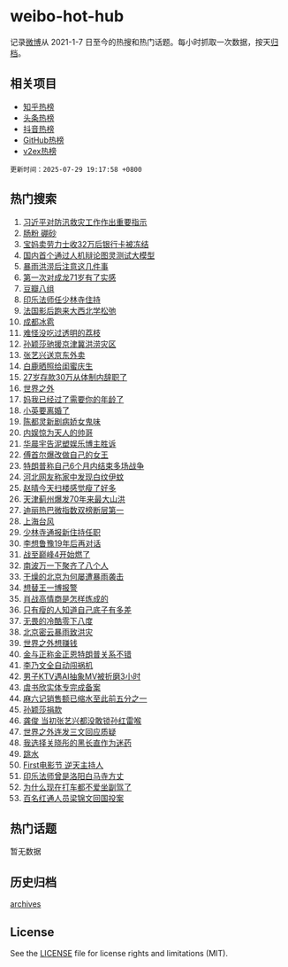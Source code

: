 # weibo-hot-hub

记录[微博](https://www.weibo.com)从 2021-1-7 日至今的热搜和热门话题。每小时抓取一次数据，按天[归档](archives)。

## 相关项目

- [知乎热榜](https://github.com/lonnyzhang423/zhihu-hot-hub)
- [头条热榜](https://github.com/lonnyzhang423/toutiao-hot-hub)
- [抖音热榜](https://github.com/lonnyzhang423/douyin-hot-hub)
- [GitHub热榜](https://github.com/lonnyzhang423/github-hot-hub)
- [v2ex热榜](https://github.com/lonnyzhang423/v2ex-hot-hub)


`更新时间：2025-07-29 19:17:58 +0800`

## 热门搜索

1. [习近平对防汛救灾工作作出重要指示](https://m.weibo.cn/search?containerid=100103type%3D1%26t%3D10%26q%3D%23%E4%B9%A0%E8%BF%91%E5%B9%B3%E5%AF%B9%E9%98%B2%E6%B1%9B%E6%95%91%E7%81%BE%E5%B7%A5%E4%BD%9C%E4%BD%9C%E5%87%BA%E9%87%8D%E8%A6%81%E6%8C%87%E7%A4%BA%23&stream_entry_id=51&isnewpage=1&extparam=seat%3D1%26q%3D%2523%25E4%25B9%25A0%25E8%25BF%2591%25E5%25B9%25B3%25E5%25AF%25B9%25E9%2598%25B2%25E6%25B1%259B%25E6%2595%2591%25E7%2581%25BE%25E5%25B7%25A5%25E4%25BD%259C%25E4%25BD%259C%25E5%2587%25BA%25E9%2587%258D%25E8%25A6%2581%25E6%258C%2587%25E7%25A4%25BA%2523%26cate%3D10103%26pos%3D0%26dgr%3D0%26filter_type%3Drealtimehot%26stream_entry_id%3D51%26c_type%3D51%26display_time%3D1753787876%26pre_seqid%3D1753787876553061165204)
1. [肠粉 硼砂](https://m.weibo.cn/search?containerid=100103type%3D1%26t%3D10%26q%3D%E8%82%A0%E7%B2%89+%E7%A1%BC%E7%A0%82&stream_entry_id=31&isnewpage=1&extparam=seat%3D1%26realpos%3D1%26filter_type%3Drealtimehot%26c_type%3D31%26lcate%3D5001%26q%3D%25E8%2582%25A0%25E7%25B2%2589%2520%25E7%25A1%25BC%25E7%25A0%2582%26cate%3D5001%26pos%3D0%26flag%3D1%26band_rank%3D1%26stream_entry_id%3D31%26dgr%3D0%26display_time%3D1753787876%26pre_seqid%3D1753787876553061165204)
1. [宝妈卖劳力士收32万后银行卡被冻结](https://m.weibo.cn/search?containerid=100103type%3D1%26t%3D10%26q%3D%23%E5%AE%9D%E5%A6%88%E5%8D%96%E5%8A%B3%E5%8A%9B%E5%A3%AB%E6%94%B632%E4%B8%87%E5%90%8E%E9%93%B6%E8%A1%8C%E5%8D%A1%E8%A2%AB%E5%86%BB%E7%BB%93%23&stream_entry_id=31&isnewpage=1&extparam=seat%3D1%26realpos%3D2%26filter_type%3Drealtimehot%26c_type%3D31%26lcate%3D5001%26q%3D%2523%25E5%25AE%259D%25E5%25A6%2588%25E5%258D%2596%25E5%258A%25B3%25E5%258A%259B%25E5%25A3%25AB%25E6%2594%25B632%25E4%25B8%2587%25E5%2590%258E%25E9%2593%25B6%25E8%25A1%258C%25E5%258D%25A1%25E8%25A2%25AB%25E5%2586%25BB%25E7%25BB%2593%2523%26cate%3D5001%26pos%3D1%26flag%3D0%26band_rank%3D2%26stream_entry_id%3D31%26dgr%3D0%26display_time%3D1753787876%26pre_seqid%3D1753787876553061165204)
1. [国内首个通过人机辩论图灵测试大模型](https://m.weibo.cn/search?containerid=100103type%3D1%26t%3D10%26q%3D%23%E5%9B%BD%E5%86%85%E9%A6%96%E4%B8%AA%E9%80%9A%E8%BF%87%E4%BA%BA%E6%9C%BA%E8%BE%A9%E8%AE%BA%E5%9B%BE%E7%81%B5%E6%B5%8B%E8%AF%95%E5%A4%A7%E6%A8%A1%E5%9E%8B%23&stream_entry_id=31&isnewpage=1&extparam=seat%3D1%26realpos%3D3%26filter_type%3Drealtimehot%26c_type%3D31%26lcate%3D5001%26q%3D%2523%25E5%259B%25BD%25E5%2586%2585%25E9%25A6%2596%25E4%25B8%25AA%25E9%2580%259A%25E8%25BF%2587%25E4%25BA%25BA%25E6%259C%25BA%25E8%25BE%25A9%25E8%25AE%25BA%25E5%259B%25BE%25E7%2581%25B5%25E6%25B5%258B%25E8%25AF%2595%25E5%25A4%25A7%25E6%25A8%25A1%25E5%259E%258B%2523%26cate%3D5001%26pos%3D2%26flag%3D0%26band_rank%3D3%26stream_entry_id%3D31%26dgr%3D0%26display_time%3D1753787876%26pre_seqid%3D1753787876553061165204)
1. [暴雨洪涝后注意这几件事](https://m.weibo.cn/search?containerid=100103type%3D1%26t%3D10%26q%3D%23%E6%9A%B4%E9%9B%A8%E6%B4%AA%E6%B6%9D%E5%90%8E%E6%B3%A8%E6%84%8F%E8%BF%99%E5%87%A0%E4%BB%B6%E4%BA%8B%23&stream_entry_id=31&isnewpage=1&extparam=seat%3D1%26is_ad_pos%3D1%26dgr%3D0%26filter_type%3Drealtimehot%26c_type%3D31%26q%3D%2523%25E6%259A%25B4%25E9%259B%25A8%25E6%25B4%25AA%25E6%25B6%259D%25E5%2590%258E%25E6%25B3%25A8%25E6%2584%258F%25E8%25BF%2599%25E5%2587%25A0%25E4%25BB%25B6%25E4%25BA%258B%2523%26cate%3D5001%26pos%3D3%26adid%3D295081%26band_rank%3D4%26stream_entry_id%3D31%26lcate%3D5001%26display_time%3D1753787876%26pre_seqid%3D1753787876553061165204)
1. [第一次对成龙71岁有了实感](https://m.weibo.cn/search?containerid=100103type%3D1%26t%3D10%26q%3D%E7%AC%AC%E4%B8%80%E6%AC%A1%E5%AF%B9%E6%88%90%E9%BE%9971%E5%B2%81%E6%9C%89%E4%BA%86%E5%AE%9E%E6%84%9F&stream_entry_id=31&isnewpage=1&extparam=seat%3D1%26realpos%3D4%26filter_type%3Drealtimehot%26c_type%3D31%26lcate%3D5001%26q%3D%25E7%25AC%25AC%25E4%25B8%2580%25E6%25AC%25A1%25E5%25AF%25B9%25E6%2588%2590%25E9%25BE%259971%25E5%25B2%2581%25E6%259C%2589%25E4%25BA%2586%25E5%25AE%259E%25E6%2584%259F%26cate%3D5001%26pos%3D4%26flag%3D1%26band_rank%3D4%26stream_entry_id%3D31%26dgr%3D0%26display_time%3D1753787876%26pre_seqid%3D1753787876553061165204)
1. [豆瓣八组](https://m.weibo.cn/search?containerid=100103type%3D1%26t%3D10%26q%3D%E8%B1%86%E7%93%A3%E5%85%AB%E7%BB%84&stream_entry_id=31&isnewpage=1&extparam=seat%3D1%26realpos%3D5%26filter_type%3Drealtimehot%26c_type%3D31%26lcate%3D5001%26q%3D%25E8%25B1%2586%25E7%2593%25A3%25E5%2585%25AB%25E7%25BB%2584%26cate%3D5001%26pos%3D5%26flag%3D0%26band_rank%3D5%26stream_entry_id%3D31%26dgr%3D0%26display_time%3D1753787876%26pre_seqid%3D1753787876553061165204)
1. [印乐法师任少林寺住持](https://m.weibo.cn/search?containerid=100103type%3D1%26t%3D10%26q%3D%23%E5%8D%B0%E4%B9%90%E6%B3%95%E5%B8%88%E4%BB%BB%E5%B0%91%E6%9E%97%E5%AF%BA%E4%BD%8F%E6%8C%81%23&stream_entry_id=31&isnewpage=1&extparam=seat%3D1%26realpos%3D6%26filter_type%3Drealtimehot%26c_type%3D31%26lcate%3D5001%26q%3D%2523%25E5%258D%25B0%25E4%25B9%2590%25E6%25B3%2595%25E5%25B8%2588%25E4%25BB%25BB%25E5%25B0%2591%25E6%259E%2597%25E5%25AF%25BA%25E4%25BD%258F%25E6%258C%2581%2523%26cate%3D5001%26pos%3D6%26flag%3D0%26band_rank%3D6%26stream_entry_id%3D31%26dgr%3D0%26display_time%3D1753787876%26pre_seqid%3D1753787876553061165204)
1. [法国影后跑来大西北学松弛](https://m.weibo.cn/search?containerid=100103type%3D1%26t%3D10%26q%3D%23%E6%B3%95%E5%9B%BD%E5%BD%B1%E5%90%8E%E8%B7%91%E6%9D%A5%E5%A4%A7%E8%A5%BF%E5%8C%97%E5%AD%A6%E6%9D%BE%E5%BC%9B%23&stream_entry_id=31&isnewpage=1&extparam=seat%3D1%26topic_ad%3D1%26is_ad_pos%3D1%26dgr%3D0%26filter_type%3Drealtimehot%26c_type%3D31%26q%3D%2523%25E6%25B3%2595%25E5%259B%25BD%25E5%25BD%25B1%25E5%2590%258E%25E8%25B7%2591%25E6%259D%25A5%25E5%25A4%25A7%25E8%25A5%25BF%25E5%258C%2597%25E5%25AD%25A6%25E6%259D%25BE%25E5%25BC%259B%2523%26cate%3D5001%26pos%3D7%26adid%3D294330%26band_rank%3D7%26stream_entry_id%3D31%26lcate%3D5001%26display_time%3D1753787876%26pre_seqid%3D1753787876553061165204)
1. [成都冰雹](https://m.weibo.cn/search?containerid=100103type%3D1%26t%3D10%26q%3D%E6%88%90%E9%83%BD%E5%86%B0%E9%9B%B9&stream_entry_id=31&isnewpage=1&extparam=seat%3D1%26realpos%3D7%26filter_type%3Drealtimehot%26c_type%3D31%26lcate%3D5001%26q%3D%25E6%2588%2590%25E9%2583%25BD%25E5%2586%25B0%25E9%259B%25B9%26cate%3D5001%26pos%3D8%26flag%3D0%26band_rank%3D7%26stream_entry_id%3D31%26dgr%3D0%26display_time%3D1753787876%26pre_seqid%3D1753787876553061165204)
1. [难怪没吃过透明的荔枝](https://m.weibo.cn/search?containerid=100103type%3D1%26t%3D10%26q%3D%E9%9A%BE%E6%80%AA%E6%B2%A1%E5%90%83%E8%BF%87%E9%80%8F%E6%98%8E%E7%9A%84%E8%8D%94%E6%9E%9D&stream_entry_id=31&isnewpage=1&extparam=seat%3D1%26realpos%3D8%26filter_type%3Drealtimehot%26c_type%3D31%26lcate%3D5001%26q%3D%25E9%259A%25BE%25E6%2580%25AA%25E6%25B2%25A1%25E5%2590%2583%25E8%25BF%2587%25E9%2580%258F%25E6%2598%258E%25E7%259A%2584%25E8%258D%2594%25E6%259E%259D%26cate%3D5001%26pos%3D9%26flag%3D0%26band_rank%3D8%26stream_entry_id%3D31%26dgr%3D0%26display_time%3D1753787876%26pre_seqid%3D1753787876553061165204)
1. [孙颖莎驰援京津冀洪涝灾区](https://m.weibo.cn/search?containerid=100103type%3D1%26t%3D10%26q%3D%E5%AD%99%E9%A2%96%E8%8E%8E%E9%A9%B0%E6%8F%B4%E4%BA%AC%E6%B4%A5%E5%86%80%E6%B4%AA%E6%B6%9D%E7%81%BE%E5%8C%BA&stream_entry_id=31&isnewpage=1&extparam=seat%3D1%26realpos%3D9%26filter_type%3Drealtimehot%26c_type%3D31%26lcate%3D5001%26q%3D%25E5%25AD%2599%25E9%25A2%2596%25E8%258E%258E%25E9%25A9%25B0%25E6%258F%25B4%25E4%25BA%25AC%25E6%25B4%25A5%25E5%2586%2580%25E6%25B4%25AA%25E6%25B6%259D%25E7%2581%25BE%25E5%258C%25BA%26cate%3D5001%26pos%3D10%26flag%3D0%26band_rank%3D9%26stream_entry_id%3D31%26dgr%3D0%26display_time%3D1753787876%26pre_seqid%3D1753787876553061165204)
1. [张艺兴送京东外卖](https://m.weibo.cn/search?containerid=100103type%3D1%26t%3D10%26q%3D%23%E5%BC%A0%E8%89%BA%E5%85%B4%E9%80%81%E4%BA%AC%E4%B8%9C%E5%A4%96%E5%8D%96%23&stream_entry_id=31&isnewpage=1&extparam=seat%3D1%26realpos%3D10%26filter_type%3Drealtimehot%26c_type%3D31%26lcate%3D5001%26q%3D%2523%25E5%25BC%25A0%25E8%2589%25BA%25E5%2585%25B4%25E9%2580%2581%25E4%25BA%25AC%25E4%25B8%259C%25E5%25A4%2596%25E5%258D%2596%2523%26cate%3D5001%26pos%3D11%26flag%3D0%26band_rank%3D10%26stream_entry_id%3D31%26dgr%3D0%26display_time%3D1753787876%26pre_seqid%3D1753787876553061165204)
1. [白鹿晒照给闺蜜庆生](https://m.weibo.cn/search?containerid=100103type%3D1%26t%3D10%26q%3D%23%E7%99%BD%E9%B9%BF%E6%99%92%E7%85%A7%E7%BB%99%E9%97%BA%E8%9C%9C%E5%BA%86%E7%94%9F%23&stream_entry_id=31&isnewpage=1&extparam=seat%3D1%26realpos%3D11%26filter_type%3Drealtimehot%26c_type%3D31%26lcate%3D5001%26q%3D%2523%25E7%2599%25BD%25E9%25B9%25BF%25E6%2599%2592%25E7%2585%25A7%25E7%25BB%2599%25E9%2597%25BA%25E8%259C%259C%25E5%25BA%2586%25E7%2594%259F%2523%26cate%3D5001%26pos%3D12%26flag%3D1%26band_rank%3D11%26stream_entry_id%3D31%26dgr%3D0%26display_time%3D1753787876%26pre_seqid%3D1753787876553061165204)
1. [27岁存款30万从体制内辞职了](https://m.weibo.cn/search?containerid=100103type%3D1%26t%3D10%26q%3D27%E5%B2%81%E5%AD%98%E6%AC%BE30%E4%B8%87%E4%BB%8E%E4%BD%93%E5%88%B6%E5%86%85%E8%BE%9E%E8%81%8C%E4%BA%86&stream_entry_id=31&isnewpage=1&extparam=seat%3D1%26realpos%3D12%26filter_type%3Drealtimehot%26c_type%3D31%26lcate%3D5001%26q%3D27%25E5%25B2%2581%25E5%25AD%2598%25E6%25AC%25BE30%25E4%25B8%2587%25E4%25BB%258E%25E4%25BD%2593%25E5%2588%25B6%25E5%2586%2585%25E8%25BE%259E%25E8%2581%258C%25E4%25BA%2586%26cate%3D5001%26pos%3D13%26flag%3D2%26band_rank%3D12%26stream_entry_id%3D31%26dgr%3D0%26display_time%3D1753787876%26pre_seqid%3D1753787876553061165204)
1. [世界之外](https://m.weibo.cn/search?containerid=100103type%3D1%26t%3D10%26q%3D%E4%B8%96%E7%95%8C%E4%B9%8B%E5%A4%96&stream_entry_id=31&isnewpage=1&extparam=seat%3D1%26realpos%3D13%26filter_type%3Drealtimehot%26c_type%3D31%26lcate%3D5001%26q%3D%25E4%25B8%2596%25E7%2595%258C%25E4%25B9%258B%25E5%25A4%2596%26cate%3D5001%26pos%3D14%26flag%3D0%26band_rank%3D13%26stream_entry_id%3D31%26dgr%3D0%26display_time%3D1753787876%26pre_seqid%3D1753787876553061165204)
1. [妈我已经过了需要你的年龄了](https://m.weibo.cn/search?containerid=100103type%3D1%26t%3D10%26q%3D%E5%A6%88%E6%88%91%E5%B7%B2%E7%BB%8F%E8%BF%87%E4%BA%86%E9%9C%80%E8%A6%81%E4%BD%A0%E7%9A%84%E5%B9%B4%E9%BE%84%E4%BA%86&stream_entry_id=31&isnewpage=1&extparam=seat%3D1%26realpos%3D14%26filter_type%3Drealtimehot%26c_type%3D31%26lcate%3D5001%26q%3D%25E5%25A6%2588%25E6%2588%2591%25E5%25B7%25B2%25E7%25BB%258F%25E8%25BF%2587%25E4%25BA%2586%25E9%259C%2580%25E8%25A6%2581%25E4%25BD%25A0%25E7%259A%2584%25E5%25B9%25B4%25E9%25BE%2584%25E4%25BA%2586%26cate%3D5001%26pos%3D15%26flag%3D2%26band_rank%3D14%26stream_entry_id%3D31%26dgr%3D0%26display_time%3D1753787876%26pre_seqid%3D1753787876553061165204)
1. [小英要离婚了](https://m.weibo.cn/search?containerid=100103type%3D1%26t%3D10%26q%3D%23%E5%B0%8F%E8%8B%B1%E8%A6%81%E7%A6%BB%E5%A9%9A%E4%BA%86%23&stream_entry_id=31&isnewpage=1&extparam=seat%3D1%26realpos%3D15%26filter_type%3Drealtimehot%26c_type%3D31%26lcate%3D5001%26q%3D%2523%25E5%25B0%258F%25E8%258B%25B1%25E8%25A6%2581%25E7%25A6%25BB%25E5%25A9%259A%25E4%25BA%2586%2523%26cate%3D5001%26pos%3D16%26flag%3D2%26band_rank%3D15%26stream_entry_id%3D31%26dgr%3D0%26display_time%3D1753787876%26pre_seqid%3D1753787876553061165204)
1. [陈都灵新剧病娇女鬼味](https://m.weibo.cn/search?containerid=100103type%3D1%26t%3D10%26q%3D%E9%99%88%E9%83%BD%E7%81%B5%E6%96%B0%E5%89%A7%E7%97%85%E5%A8%87%E5%A5%B3%E9%AC%BC%E5%91%B3&stream_entry_id=31&isnewpage=1&extparam=seat%3D1%26realpos%3D16%26filter_type%3Drealtimehot%26c_type%3D31%26lcate%3D5001%26q%3D%25E9%2599%2588%25E9%2583%25BD%25E7%2581%25B5%25E6%2596%25B0%25E5%2589%25A7%25E7%2597%2585%25E5%25A8%2587%25E5%25A5%25B3%25E9%25AC%25BC%25E5%2591%25B3%26cate%3D5001%26pos%3D17%26flag%3D1%26band_rank%3D16%26stream_entry_id%3D31%26dgr%3D0%26display_time%3D1753787876%26pre_seqid%3D1753787876553061165204)
1. [内娱惊为天人的帅哥](https://m.weibo.cn/search?containerid=100103type%3D1%26t%3D10%26q%3D%E5%86%85%E5%A8%B1%E6%83%8A%E4%B8%BA%E5%A4%A9%E4%BA%BA%E7%9A%84%E5%B8%85%E5%93%A5&stream_entry_id=31&isnewpage=1&extparam=seat%3D1%26realpos%3D17%26filter_type%3Drealtimehot%26c_type%3D31%26lcate%3D5001%26q%3D%25E5%2586%2585%25E5%25A8%25B1%25E6%2583%258A%25E4%25B8%25BA%25E5%25A4%25A9%25E4%25BA%25BA%25E7%259A%2584%25E5%25B8%2585%25E5%2593%25A5%26cate%3D5001%26pos%3D18%26flag%3D1%26band_rank%3D17%26stream_entry_id%3D31%26dgr%3D0%26display_time%3D1753787876%26pre_seqid%3D1753787876553061165204)
1. [华晨宇告泥塑娱乐博主胜诉](https://m.weibo.cn/search?containerid=100103type%3D1%26t%3D10%26q%3D%23%E5%8D%8E%E6%99%A8%E5%AE%87%E5%91%8A%E6%B3%A5%E5%A1%91%E5%A8%B1%E4%B9%90%E5%8D%9A%E4%B8%BB%E8%83%9C%E8%AF%89%23&stream_entry_id=31&isnewpage=1&extparam=seat%3D1%26realpos%3D18%26filter_type%3Drealtimehot%26c_type%3D31%26lcate%3D5001%26q%3D%2523%25E5%258D%258E%25E6%2599%25A8%25E5%25AE%2587%25E5%2591%258A%25E6%25B3%25A5%25E5%25A1%2591%25E5%25A8%25B1%25E4%25B9%2590%25E5%258D%259A%25E4%25B8%25BB%25E8%2583%259C%25E8%25AF%2589%2523%26cate%3D5001%26pos%3D19%26flag%3D0%26band_rank%3D18%26stream_entry_id%3D31%26dgr%3D0%26display_time%3D1753787876%26pre_seqid%3D1753787876553061165204)
1. [傅首尔爆改做自己的女王](https://m.weibo.cn/search?containerid=100103type%3D1%26t%3D10%26q%3D%E5%82%85%E9%A6%96%E5%B0%94%E7%88%86%E6%94%B9%E5%81%9A%E8%87%AA%E5%B7%B1%E7%9A%84%E5%A5%B3%E7%8E%8B&stream_entry_id=31&isnewpage=1&extparam=seat%3D1%26realpos%3D19%26filter_type%3Drealtimehot%26c_type%3D31%26lcate%3D5001%26q%3D%25E5%2582%2585%25E9%25A6%2596%25E5%25B0%2594%25E7%2588%2586%25E6%2594%25B9%25E5%2581%259A%25E8%2587%25AA%25E5%25B7%25B1%25E7%259A%2584%25E5%25A5%25B3%25E7%258E%258B%26cate%3D5001%26pos%3D20%26flag%3D0%26band_rank%3D19%26stream_entry_id%3D31%26dgr%3D0%26display_time%3D1753787876%26pre_seqid%3D1753787876553061165204)
1. [特朗普称自己6个月内结束多场战争](https://m.weibo.cn/search?containerid=100103type%3D1%26t%3D10%26q%3D%23%E7%89%B9%E6%9C%97%E6%99%AE%E7%A7%B0%E8%87%AA%E5%B7%B16%E4%B8%AA%E6%9C%88%E5%86%85%E7%BB%93%E6%9D%9F%E5%A4%9A%E5%9C%BA%E6%88%98%E4%BA%89%23&stream_entry_id=31&isnewpage=1&extparam=seat%3D1%26realpos%3D20%26filter_type%3Drealtimehot%26c_type%3D31%26lcate%3D5001%26q%3D%2523%25E7%2589%25B9%25E6%259C%2597%25E6%2599%25AE%25E7%25A7%25B0%25E8%2587%25AA%25E5%25B7%25B16%25E4%25B8%25AA%25E6%259C%2588%25E5%2586%2585%25E7%25BB%2593%25E6%259D%259F%25E5%25A4%259A%25E5%259C%25BA%25E6%2588%2598%25E4%25BA%2589%2523%26cate%3D5001%26pos%3D21%26flag%3D1%26band_rank%3D20%26stream_entry_id%3D31%26dgr%3D0%26display_time%3D1753787876%26pre_seqid%3D1753787876553061165204)
1. [河北网友称家中发现白纹伊蚊](https://m.weibo.cn/search?containerid=100103type%3D1%26t%3D10%26q%3D%23%E6%B2%B3%E5%8C%97%E7%BD%91%E5%8F%8B%E7%A7%B0%E5%AE%B6%E4%B8%AD%E5%8F%91%E7%8E%B0%E7%99%BD%E7%BA%B9%E4%BC%8A%E8%9A%8A%23&stream_entry_id=31&isnewpage=1&extparam=seat%3D1%26realpos%3D21%26filter_type%3Drealtimehot%26c_type%3D31%26lcate%3D5001%26q%3D%2523%25E6%25B2%25B3%25E5%258C%2597%25E7%25BD%2591%25E5%258F%258B%25E7%25A7%25B0%25E5%25AE%25B6%25E4%25B8%25AD%25E5%258F%2591%25E7%258E%25B0%25E7%2599%25BD%25E7%25BA%25B9%25E4%25BC%258A%25E8%259A%258A%2523%26cate%3D5001%26pos%3D22%26flag%3D1%26band_rank%3D21%26stream_entry_id%3D31%26dgr%3D0%26display_time%3D1753787876%26pre_seqid%3D1753787876553061165204)
1. [赵晴今天扫楼感觉瘦了好多](https://m.weibo.cn/search?containerid=100103type%3D1%26t%3D10%26q%3D%E8%B5%B5%E6%99%B4%E4%BB%8A%E5%A4%A9%E6%89%AB%E6%A5%BC%E6%84%9F%E8%A7%89%E7%98%A6%E4%BA%86%E5%A5%BD%E5%A4%9A&stream_entry_id=31&isnewpage=1&extparam=seat%3D1%26realpos%3D22%26filter_type%3Drealtimehot%26c_type%3D31%26lcate%3D5001%26q%3D%25E8%25B5%25B5%25E6%2599%25B4%25E4%25BB%258A%25E5%25A4%25A9%25E6%2589%25AB%25E6%25A5%25BC%25E6%2584%259F%25E8%25A7%2589%25E7%2598%25A6%25E4%25BA%2586%25E5%25A5%25BD%25E5%25A4%259A%26cate%3D5001%26pos%3D23%26flag%3D0%26band_rank%3D22%26stream_entry_id%3D31%26dgr%3D0%26display_time%3D1753787876%26pre_seqid%3D1753787876553061165204)
1. [天津蓟州爆发70年来最大山洪](https://m.weibo.cn/search?containerid=100103type%3D1%26t%3D10%26q%3D%23%E5%A4%A9%E6%B4%A5%E8%93%9F%E5%B7%9E%E7%88%86%E5%8F%9170%E5%B9%B4%E6%9D%A5%E6%9C%80%E5%A4%A7%E5%B1%B1%E6%B4%AA%23&stream_entry_id=31&isnewpage=1&extparam=seat%3D1%26realpos%3D23%26filter_type%3Drealtimehot%26c_type%3D31%26lcate%3D5001%26q%3D%2523%25E5%25A4%25A9%25E6%25B4%25A5%25E8%2593%259F%25E5%25B7%259E%25E7%2588%2586%25E5%258F%259170%25E5%25B9%25B4%25E6%259D%25A5%25E6%259C%2580%25E5%25A4%25A7%25E5%25B1%25B1%25E6%25B4%25AA%2523%26cate%3D5001%26pos%3D24%26flag%3D0%26band_rank%3D23%26stream_entry_id%3D31%26dgr%3D0%26display_time%3D1753787876%26pre_seqid%3D1753787876553061165204)
1. [迪丽热巴微指数双榜断层第一](https://m.weibo.cn/search?containerid=100103type%3D1%26t%3D10%26q%3D%E8%BF%AA%E4%B8%BD%E7%83%AD%E5%B7%B4%E5%BE%AE%E6%8C%87%E6%95%B0%E5%8F%8C%E6%A6%9C%E6%96%AD%E5%B1%82%E7%AC%AC%E4%B8%80&stream_entry_id=31&isnewpage=1&extparam=seat%3D1%26realpos%3D24%26filter_type%3Drealtimehot%26c_type%3D31%26lcate%3D5001%26q%3D%25E8%25BF%25AA%25E4%25B8%25BD%25E7%2583%25AD%25E5%25B7%25B4%25E5%25BE%25AE%25E6%258C%2587%25E6%2595%25B0%25E5%258F%258C%25E6%25A6%259C%25E6%2596%25AD%25E5%25B1%2582%25E7%25AC%25AC%25E4%25B8%2580%26cate%3D5001%26pos%3D25%26flag%3D1%26band_rank%3D24%26stream_entry_id%3D31%26dgr%3D0%26display_time%3D1753787876%26pre_seqid%3D1753787876553061165204)
1. [上海台风](https://m.weibo.cn/search?containerid=100103type%3D1%26t%3D10%26q%3D%E4%B8%8A%E6%B5%B7%E5%8F%B0%E9%A3%8E&stream_entry_id=31&isnewpage=1&extparam=seat%3D1%26realpos%3D25%26filter_type%3Drealtimehot%26c_type%3D31%26lcate%3D5001%26q%3D%25E4%25B8%258A%25E6%25B5%25B7%25E5%258F%25B0%25E9%25A3%258E%26cate%3D5001%26pos%3D26%26flag%3D0%26band_rank%3D25%26stream_entry_id%3D31%26dgr%3D0%26display_time%3D1753787876%26pre_seqid%3D1753787876553061165204)
1. [少林寺通报新住持任职](https://m.weibo.cn/search?containerid=100103type%3D1%26t%3D10%26q%3D%23%E5%B0%91%E6%9E%97%E5%AF%BA%E9%80%9A%E6%8A%A5%E6%96%B0%E4%BD%8F%E6%8C%81%E4%BB%BB%E8%81%8C%23&stream_entry_id=31&isnewpage=1&extparam=seat%3D1%26realpos%3D26%26filter_type%3Drealtimehot%26c_type%3D31%26lcate%3D5001%26q%3D%2523%25E5%25B0%2591%25E6%259E%2597%25E5%25AF%25BA%25E9%2580%259A%25E6%258A%25A5%25E6%2596%25B0%25E4%25BD%258F%25E6%258C%2581%25E4%25BB%25BB%25E8%2581%258C%2523%26cate%3D5001%26pos%3D27%26flag%3D1%26band_rank%3D26%26stream_entry_id%3D31%26dgr%3D0%26display_time%3D1753787876%26pre_seqid%3D1753787876553061165204)
1. [李想鲁豫19年后再对话](https://m.weibo.cn/search?containerid=100103type%3D1%26t%3D10%26q%3D%23%E6%9D%8E%E6%83%B3%E9%B2%81%E8%B1%AB19%E5%B9%B4%E5%90%8E%E5%86%8D%E5%AF%B9%E8%AF%9D%23&stream_entry_id=31&isnewpage=1&extparam=seat%3D1%26realpos%3D27%26filter_type%3Drealtimehot%26c_type%3D31%26lcate%3D5001%26q%3D%2523%25E6%259D%258E%25E6%2583%25B3%25E9%25B2%2581%25E8%25B1%25AB19%25E5%25B9%25B4%25E5%2590%258E%25E5%2586%258D%25E5%25AF%25B9%25E8%25AF%259D%2523%26cate%3D5001%26pos%3D28%26flag%3D1%26band_rank%3D27%26stream_entry_id%3D31%26dgr%3D0%26display_time%3D1753787876%26pre_seqid%3D1753787876553061165204)
1. [战至巅峰4开始燃了](https://m.weibo.cn/search?containerid=100103type%3D1%26t%3D10%26q%3D%23%E6%88%98%E8%87%B3%E5%B7%85%E5%B3%B04%E5%BC%80%E5%A7%8B%E7%87%83%E4%BA%86%23&stream_entry_id=31&isnewpage=1&extparam=seat%3D1%26realpos%3D28%26filter_type%3Drealtimehot%26c_type%3D31%26lcate%3D5001%26q%3D%2523%25E6%2588%2598%25E8%2587%25B3%25E5%25B7%2585%25E5%25B3%25B04%25E5%25BC%2580%25E5%25A7%258B%25E7%2587%2583%25E4%25BA%2586%2523%26cate%3D5001%26pos%3D29%26flag%3D1%26band_rank%3D28%26stream_entry_id%3D31%26dgr%3D0%26display_time%3D1753787876%26pre_seqid%3D1753787876553061165204)
1. [南波万一下聚齐了八个人](https://m.weibo.cn/search?containerid=100103type%3D1%26t%3D10%26q%3D%E5%8D%97%E6%B3%A2%E4%B8%87%E4%B8%80%E4%B8%8B%E8%81%9A%E9%BD%90%E4%BA%86%E5%85%AB%E4%B8%AA%E4%BA%BA&stream_entry_id=31&isnewpage=1&extparam=seat%3D1%26realpos%3D29%26filter_type%3Drealtimehot%26c_type%3D31%26lcate%3D5001%26q%3D%25E5%258D%2597%25E6%25B3%25A2%25E4%25B8%2587%25E4%25B8%2580%25E4%25B8%258B%25E8%2581%259A%25E9%25BD%2590%25E4%25BA%2586%25E5%2585%25AB%25E4%25B8%25AA%25E4%25BA%25BA%26cate%3D5001%26pos%3D30%26flag%3D1%26band_rank%3D29%26stream_entry_id%3D31%26dgr%3D0%26display_time%3D1753787876%26pre_seqid%3D1753787876553061165204)
1. [干燥的北京为何屡遭暴雨袭击](https://m.weibo.cn/search?containerid=100103type%3D1%26t%3D10%26q%3D%23%E5%B9%B2%E7%87%A5%E7%9A%84%E5%8C%97%E4%BA%AC%E4%B8%BA%E4%BD%95%E5%B1%A1%E9%81%AD%E6%9A%B4%E9%9B%A8%E8%A2%AD%E5%87%BB%23&stream_entry_id=31&isnewpage=1&extparam=seat%3D1%26realpos%3D30%26filter_type%3Drealtimehot%26c_type%3D31%26lcate%3D5001%26q%3D%2523%25E5%25B9%25B2%25E7%2587%25A5%25E7%259A%2584%25E5%258C%2597%25E4%25BA%25AC%25E4%25B8%25BA%25E4%25BD%2595%25E5%25B1%25A1%25E9%2581%25AD%25E6%259A%25B4%25E9%259B%25A8%25E8%25A2%25AD%25E5%2587%25BB%2523%26cate%3D5001%26pos%3D31%26flag%3D1%26band_rank%3D30%26stream_entry_id%3D31%26dgr%3D0%26display_time%3D1753787876%26pre_seqid%3D1753787876553061165204)
1. [想替王一博报警](https://m.weibo.cn/search?containerid=100103type%3D1%26t%3D10%26q%3D%23%E6%83%B3%E6%9B%BF%E7%8E%8B%E4%B8%80%E5%8D%9A%E6%8A%A5%E8%AD%A6%23&stream_entry_id=31&isnewpage=1&extparam=seat%3D1%26realpos%3D31%26filter_type%3Drealtimehot%26c_type%3D31%26lcate%3D5001%26q%3D%2523%25E6%2583%25B3%25E6%259B%25BF%25E7%258E%258B%25E4%25B8%2580%25E5%258D%259A%25E6%258A%25A5%25E8%25AD%25A6%2523%26cate%3D5001%26pos%3D32%26flag%3D0%26band_rank%3D31%26stream_entry_id%3D31%26dgr%3D0%26display_time%3D1753787876%26pre_seqid%3D1753787876553061165204)
1. [肖战高情商是怎样炼成的](https://m.weibo.cn/search?containerid=100103type%3D1%26t%3D10%26q%3D%E8%82%96%E6%88%98%E9%AB%98%E6%83%85%E5%95%86%E6%98%AF%E6%80%8E%E6%A0%B7%E7%82%BC%E6%88%90%E7%9A%84&stream_entry_id=31&isnewpage=1&extparam=seat%3D1%26realpos%3D32%26filter_type%3Drealtimehot%26c_type%3D31%26lcate%3D5001%26q%3D%25E8%2582%2596%25E6%2588%2598%25E9%25AB%2598%25E6%2583%2585%25E5%2595%2586%25E6%2598%25AF%25E6%2580%258E%25E6%25A0%25B7%25E7%2582%25BC%25E6%2588%2590%25E7%259A%2584%26cate%3D5001%26pos%3D33%26flag%3D1%26band_rank%3D32%26stream_entry_id%3D31%26dgr%3D0%26display_time%3D1753787876%26pre_seqid%3D1753787876553061165204)
1. [只有瘦的人知道自己底子有多差](https://m.weibo.cn/search?containerid=100103type%3D1%26t%3D10%26q%3D%E5%8F%AA%E6%9C%89%E7%98%A6%E7%9A%84%E4%BA%BA%E7%9F%A5%E9%81%93%E8%87%AA%E5%B7%B1%E5%BA%95%E5%AD%90%E6%9C%89%E5%A4%9A%E5%B7%AE&stream_entry_id=31&isnewpage=1&extparam=seat%3D1%26realpos%3D33%26filter_type%3Drealtimehot%26c_type%3D31%26lcate%3D5001%26q%3D%25E5%258F%25AA%25E6%259C%2589%25E7%2598%25A6%25E7%259A%2584%25E4%25BA%25BA%25E7%259F%25A5%25E9%2581%2593%25E8%2587%25AA%25E5%25B7%25B1%25E5%25BA%2595%25E5%25AD%2590%25E6%259C%2589%25E5%25A4%259A%25E5%25B7%25AE%26cate%3D5001%26pos%3D34%26flag%3D0%26band_rank%3D33%26stream_entry_id%3D31%26dgr%3D0%26display_time%3D1753787876%26pre_seqid%3D1753787876553061165204)
1. [无畏的冷酷零下八度](https://m.weibo.cn/search?containerid=100103type%3D1%26t%3D10%26q%3D%E6%97%A0%E7%95%8F%E7%9A%84%E5%86%B7%E9%85%B7%E9%9B%B6%E4%B8%8B%E5%85%AB%E5%BA%A6&stream_entry_id=31&isnewpage=1&extparam=seat%3D1%26realpos%3D34%26filter_type%3Drealtimehot%26c_type%3D31%26lcate%3D5001%26q%3D%25E6%2597%25A0%25E7%2595%258F%25E7%259A%2584%25E5%2586%25B7%25E9%2585%25B7%25E9%259B%25B6%25E4%25B8%258B%25E5%2585%25AB%25E5%25BA%25A6%26cate%3D5001%26pos%3D35%26flag%3D1%26band_rank%3D34%26stream_entry_id%3D31%26dgr%3D0%26display_time%3D1753787876%26pre_seqid%3D1753787876553061165204)
1. [北京密云暴雨致洪灾](https://m.weibo.cn/search?containerid=100103type%3D1%26t%3D10%26q%3D%23%E5%8C%97%E4%BA%AC%E5%AF%86%E4%BA%91%E6%9A%B4%E9%9B%A8%E8%87%B4%E6%B4%AA%E7%81%BE%23&stream_entry_id=31&isnewpage=1&extparam=seat%3D1%26realpos%3D35%26filter_type%3Drealtimehot%26c_type%3D31%26lcate%3D5001%26q%3D%2523%25E5%258C%2597%25E4%25BA%25AC%25E5%25AF%2586%25E4%25BA%2591%25E6%259A%25B4%25E9%259B%25A8%25E8%2587%25B4%25E6%25B4%25AA%25E7%2581%25BE%2523%26cate%3D5001%26pos%3D36%26flag%3D0%26band_rank%3D35%26stream_entry_id%3D31%26dgr%3D0%26display_time%3D1753787876%26pre_seqid%3D1753787876553061165204)
1. [世界之外想赚钱](https://m.weibo.cn/search?containerid=100103type%3D1%26t%3D10%26q%3D%23%E4%B8%96%E7%95%8C%E4%B9%8B%E5%A4%96%E6%83%B3%E8%B5%9A%E9%92%B1%23&stream_entry_id=31&isnewpage=1&extparam=seat%3D1%26realpos%3D36%26filter_type%3Drealtimehot%26c_type%3D31%26lcate%3D5001%26q%3D%2523%25E4%25B8%2596%25E7%2595%258C%25E4%25B9%258B%25E5%25A4%2596%25E6%2583%25B3%25E8%25B5%259A%25E9%2592%25B1%2523%26cate%3D5001%26pos%3D37%26flag%3D1%26band_rank%3D36%26stream_entry_id%3D31%26dgr%3D0%26display_time%3D1753787876%26pre_seqid%3D1753787876553061165204)
1. [金与正称金正恩特朗普关系不错](https://m.weibo.cn/search?containerid=100103type%3D1%26t%3D10%26q%3D%23%E9%87%91%E4%B8%8E%E6%AD%A3%E7%A7%B0%E9%87%91%E6%AD%A3%E6%81%A9%E7%89%B9%E6%9C%97%E6%99%AE%E5%85%B3%E7%B3%BB%E4%B8%8D%E9%94%99%23&stream_entry_id=31&isnewpage=1&extparam=seat%3D1%26realpos%3D37%26filter_type%3Drealtimehot%26c_type%3D31%26lcate%3D5001%26q%3D%2523%25E9%2587%2591%25E4%25B8%258E%25E6%25AD%25A3%25E7%25A7%25B0%25E9%2587%2591%25E6%25AD%25A3%25E6%2581%25A9%25E7%2589%25B9%25E6%259C%2597%25E6%2599%25AE%25E5%2585%25B3%25E7%25B3%25BB%25E4%25B8%258D%25E9%2594%2599%2523%26cate%3D5001%26pos%3D38%26flag%3D1%26band_rank%3D37%26stream_entry_id%3D31%26dgr%3D0%26display_time%3D1753787876%26pre_seqid%3D1753787876553061165204)
1. [李乃文全自动闯祸机](https://m.weibo.cn/search?containerid=100103type%3D1%26t%3D10%26q%3D%E6%9D%8E%E4%B9%83%E6%96%87%E5%85%A8%E8%87%AA%E5%8A%A8%E9%97%AF%E7%A5%B8%E6%9C%BA&stream_entry_id=31&isnewpage=1&extparam=seat%3D1%26realpos%3D38%26filter_type%3Drealtimehot%26c_type%3D31%26lcate%3D5001%26q%3D%25E6%259D%258E%25E4%25B9%2583%25E6%2596%2587%25E5%2585%25A8%25E8%2587%25AA%25E5%258A%25A8%25E9%2597%25AF%25E7%25A5%25B8%25E6%259C%25BA%26cate%3D5001%26pos%3D39%26flag%3D1%26band_rank%3D38%26stream_entry_id%3D31%26dgr%3D0%26display_time%3D1753787876%26pre_seqid%3D1753787876553061165204)
1. [男子KTV遇AI抽象MV被折磨3小时](https://m.weibo.cn/search?containerid=100103type%3D1%26t%3D10%26q%3D%23%E7%94%B7%E5%AD%90KTV%E9%81%87AI%E6%8A%BD%E8%B1%A1MV%E8%A2%AB%E6%8A%98%E7%A3%A83%E5%B0%8F%E6%97%B6%23&stream_entry_id=31&isnewpage=1&extparam=seat%3D1%26realpos%3D39%26filter_type%3Drealtimehot%26c_type%3D31%26lcate%3D5001%26q%3D%2523%25E7%2594%25B7%25E5%25AD%2590KTV%25E9%2581%2587AI%25E6%258A%25BD%25E8%25B1%25A1MV%25E8%25A2%25AB%25E6%258A%2598%25E7%25A3%25A83%25E5%25B0%258F%25E6%2597%25B6%2523%26cate%3D5001%26pos%3D40%26flag%3D1%26band_rank%3D39%26stream_entry_id%3D31%26dgr%3D0%26display_time%3D1753787876%26pre_seqid%3D1753787876553061165204)
1. [虞书欣实体专完成备案](https://m.weibo.cn/search?containerid=100103type%3D1%26t%3D10%26q%3D%23%E8%99%9E%E4%B9%A6%E6%AC%A3%E5%AE%9E%E4%BD%93%E4%B8%93%E5%AE%8C%E6%88%90%E5%A4%87%E6%A1%88%23&stream_entry_id=31&isnewpage=1&extparam=seat%3D1%26realpos%3D40%26filter_type%3Drealtimehot%26c_type%3D31%26lcate%3D5001%26q%3D%2523%25E8%2599%259E%25E4%25B9%25A6%25E6%25AC%25A3%25E5%25AE%259E%25E4%25BD%2593%25E4%25B8%2593%25E5%25AE%258C%25E6%2588%2590%25E5%25A4%2587%25E6%25A1%2588%2523%26cate%3D5001%26pos%3D41%26flag%3D1%26band_rank%3D40%26stream_entry_id%3D31%26dgr%3D0%26display_time%3D1753787876%26pre_seqid%3D1753787876553061165204)
1. [麻六记销售额已缩水至此前五分之一](https://m.weibo.cn/search?containerid=100103type%3D1%26t%3D10%26q%3D%23%E9%BA%BB%E5%85%AD%E8%AE%B0%E9%94%80%E5%94%AE%E9%A2%9D%E5%B7%B2%E7%BC%A9%E6%B0%B4%E8%87%B3%E6%AD%A4%E5%89%8D%E4%BA%94%E5%88%86%E4%B9%8B%E4%B8%80%23&stream_entry_id=31&isnewpage=1&extparam=seat%3D1%26realpos%3D41%26filter_type%3Drealtimehot%26c_type%3D31%26lcate%3D5001%26q%3D%2523%25E9%25BA%25BB%25E5%2585%25AD%25E8%25AE%25B0%25E9%2594%2580%25E5%2594%25AE%25E9%25A2%259D%25E5%25B7%25B2%25E7%25BC%25A9%25E6%25B0%25B4%25E8%2587%25B3%25E6%25AD%25A4%25E5%2589%258D%25E4%25BA%2594%25E5%2588%2586%25E4%25B9%258B%25E4%25B8%2580%2523%26cate%3D5001%26pos%3D42%26flag%3D1%26band_rank%3D41%26stream_entry_id%3D31%26dgr%3D0%26display_time%3D1753787876%26pre_seqid%3D1753787876553061165204)
1. [孙颖莎捐款](https://m.weibo.cn/search?containerid=100103type%3D1%26t%3D10%26q%3D%E5%AD%99%E9%A2%96%E8%8E%8E%E6%8D%90%E6%AC%BE&stream_entry_id=31&isnewpage=1&extparam=seat%3D1%26realpos%3D42%26filter_type%3Drealtimehot%26c_type%3D31%26lcate%3D5001%26q%3D%25E5%25AD%2599%25E9%25A2%2596%25E8%258E%258E%25E6%258D%2590%25E6%25AC%25BE%26cate%3D5001%26pos%3D43%26flag%3D0%26band_rank%3D42%26stream_entry_id%3D31%26dgr%3D0%26display_time%3D1753787876%26pre_seqid%3D1753787876553061165204)
1. [龚俊 当初张艺兴都没敢锁孙红雷喉](https://m.weibo.cn/search?containerid=100103type%3D1%26t%3D10%26q%3D%E9%BE%9A%E4%BF%8A+%E5%BD%93%E5%88%9D%E5%BC%A0%E8%89%BA%E5%85%B4%E9%83%BD%E6%B2%A1%E6%95%A2%E9%94%81%E5%AD%99%E7%BA%A2%E9%9B%B7%E5%96%89&stream_entry_id=31&isnewpage=1&extparam=seat%3D1%26realpos%3D43%26filter_type%3Drealtimehot%26c_type%3D31%26lcate%3D5001%26q%3D%25E9%25BE%259A%25E4%25BF%258A%2520%25E5%25BD%2593%25E5%2588%259D%25E5%25BC%25A0%25E8%2589%25BA%25E5%2585%25B4%25E9%2583%25BD%25E6%25B2%25A1%25E6%2595%25A2%25E9%2594%2581%25E5%25AD%2599%25E7%25BA%25A2%25E9%259B%25B7%25E5%2596%2589%26cate%3D5001%26pos%3D44%26flag%3D0%26band_rank%3D43%26stream_entry_id%3D31%26dgr%3D0%26display_time%3D1753787876%26pre_seqid%3D1753787876553061165204)
1. [世界之外连发三文回应质疑](https://m.weibo.cn/search?containerid=100103type%3D1%26t%3D10%26q%3D%23%E4%B8%96%E7%95%8C%E4%B9%8B%E5%A4%96%E8%BF%9E%E5%8F%91%E4%B8%89%E6%96%87%E5%9B%9E%E5%BA%94%E8%B4%A8%E7%96%91%23&stream_entry_id=31&isnewpage=1&extparam=seat%3D1%26realpos%3D44%26filter_type%3Drealtimehot%26c_type%3D31%26lcate%3D5001%26q%3D%2523%25E4%25B8%2596%25E7%2595%258C%25E4%25B9%258B%25E5%25A4%2596%25E8%25BF%259E%25E5%258F%2591%25E4%25B8%2589%25E6%2596%2587%25E5%259B%259E%25E5%25BA%2594%25E8%25B4%25A8%25E7%2596%2591%2523%26cate%3D5001%26pos%3D45%26flag%3D1%26band_rank%3D44%26stream_entry_id%3D31%26dgr%3D0%26display_time%3D1753787876%26pre_seqid%3D1753787876553061165204)
1. [我选择关晓彤的黑长直作为迷药](https://m.weibo.cn/search?containerid=100103type%3D1%26t%3D10%26q%3D%23%E6%88%91%E9%80%89%E6%8B%A9%E5%85%B3%E6%99%93%E5%BD%A4%E7%9A%84%E9%BB%91%E9%95%BF%E7%9B%B4%E4%BD%9C%E4%B8%BA%E8%BF%B7%E8%8D%AF%23&stream_entry_id=31&isnewpage=1&extparam=seat%3D1%26realpos%3D45%26filter_type%3Drealtimehot%26c_type%3D31%26lcate%3D5001%26q%3D%2523%25E6%2588%2591%25E9%2580%2589%25E6%258B%25A9%25E5%2585%25B3%25E6%2599%2593%25E5%25BD%25A4%25E7%259A%2584%25E9%25BB%2591%25E9%2595%25BF%25E7%259B%25B4%25E4%25BD%259C%25E4%25B8%25BA%25E8%25BF%25B7%25E8%258D%25AF%2523%26cate%3D5001%26pos%3D46%26flag%3D1%26band_rank%3D45%26stream_entry_id%3D31%26dgr%3D0%26display_time%3D1753787876%26pre_seqid%3D1753787876553061165204)
1. [跳水](https://m.weibo.cn/search?containerid=100103type%3D1%26t%3D10%26q%3D%E8%B7%B3%E6%B0%B4&stream_entry_id=31&isnewpage=1&extparam=seat%3D1%26realpos%3D46%26filter_type%3Drealtimehot%26c_type%3D31%26lcate%3D5001%26q%3D%25E8%25B7%25B3%25E6%25B0%25B4%26cate%3D5001%26pos%3D47%26flag%3D1%26band_rank%3D46%26stream_entry_id%3D31%26dgr%3D0%26display_time%3D1753787876%26pre_seqid%3D1753787876553061165204)
1. [First电影节 逆天主持人](https://m.weibo.cn/search?containerid=100103type%3D1%26t%3D10%26q%3DFirst%E7%94%B5%E5%BD%B1%E8%8A%82+%E9%80%86%E5%A4%A9%E4%B8%BB%E6%8C%81%E4%BA%BA&stream_entry_id=31&isnewpage=1&extparam=seat%3D1%26realpos%3D47%26filter_type%3Drealtimehot%26c_type%3D31%26lcate%3D5001%26q%3DFirst%25E7%2594%25B5%25E5%25BD%25B1%25E8%258A%2582%2520%25E9%2580%2586%25E5%25A4%25A9%25E4%25B8%25BB%25E6%258C%2581%25E4%25BA%25BA%26cate%3D5001%26pos%3D48%26flag%3D1%26band_rank%3D47%26stream_entry_id%3D31%26dgr%3D0%26display_time%3D1753787876%26pre_seqid%3D1753787876553061165204)
1. [印乐法师曾是洛阳白马寺方丈](https://m.weibo.cn/search?containerid=100103type%3D1%26t%3D10%26q%3D%23%E5%8D%B0%E4%B9%90%E6%B3%95%E5%B8%88%E6%9B%BE%E6%98%AF%E6%B4%9B%E9%98%B3%E7%99%BD%E9%A9%AC%E5%AF%BA%E6%96%B9%E4%B8%88%23&stream_entry_id=31&isnewpage=1&extparam=seat%3D1%26realpos%3D48%26filter_type%3Drealtimehot%26c_type%3D31%26lcate%3D5001%26q%3D%2523%25E5%258D%25B0%25E4%25B9%2590%25E6%25B3%2595%25E5%25B8%2588%25E6%259B%25BE%25E6%2598%25AF%25E6%25B4%259B%25E9%2598%25B3%25E7%2599%25BD%25E9%25A9%25AC%25E5%25AF%25BA%25E6%2596%25B9%25E4%25B8%2588%2523%26cate%3D5001%26pos%3D49%26flag%3D0%26band_rank%3D48%26stream_entry_id%3D31%26dgr%3D0%26display_time%3D1753787876%26pre_seqid%3D1753787876553061165204)
1. [为什么现在打车都不爱坐副驾了](https://m.weibo.cn/search?containerid=100103type%3D1%26t%3D10%26q%3D%23%E4%B8%BA%E4%BB%80%E4%B9%88%E7%8E%B0%E5%9C%A8%E6%89%93%E8%BD%A6%E9%83%BD%E4%B8%8D%E7%88%B1%E5%9D%90%E5%89%AF%E9%A9%BE%E4%BA%86%23&stream_entry_id=31&isnewpage=1&extparam=seat%3D1%26realpos%3D49%26filter_type%3Drealtimehot%26c_type%3D31%26lcate%3D5001%26q%3D%2523%25E4%25B8%25BA%25E4%25BB%2580%25E4%25B9%2588%25E7%258E%25B0%25E5%259C%25A8%25E6%2589%2593%25E8%25BD%25A6%25E9%2583%25BD%25E4%25B8%258D%25E7%2588%25B1%25E5%259D%2590%25E5%2589%25AF%25E9%25A9%25BE%25E4%25BA%2586%2523%26cate%3D5001%26pos%3D50%26flag%3D1%26band_rank%3D49%26stream_entry_id%3D31%26dgr%3D0%26display_time%3D1753787876%26pre_seqid%3D1753787876553061165204)
1. [百名红通人员梁锦文回国投案](https://m.weibo.cn/search?containerid=100103type%3D1%26t%3D10%26q%3D%23%E7%99%BE%E5%90%8D%E7%BA%A2%E9%80%9A%E4%BA%BA%E5%91%98%E6%A2%81%E9%94%A6%E6%96%87%E5%9B%9E%E5%9B%BD%E6%8A%95%E6%A1%88%23&stream_entry_id=31&isnewpage=1&extparam=seat%3D1%26realpos%3D50%26filter_type%3Drealtimehot%26c_type%3D31%26lcate%3D5001%26q%3D%2523%25E7%2599%25BE%25E5%2590%258D%25E7%25BA%25A2%25E9%2580%259A%25E4%25BA%25BA%25E5%2591%2598%25E6%25A2%2581%25E9%2594%25A6%25E6%2596%2587%25E5%259B%259E%25E5%259B%25BD%25E6%258A%2595%25E6%25A1%2588%2523%26cate%3D5001%26pos%3D51%26flag%3D1%26band_rank%3D50%26stream_entry_id%3D31%26dgr%3D0%26display_time%3D1753787876%26pre_seqid%3D1753787876553061165204)

## 热门话题

暂无数据

## 历史归档

[archives](archives)

## License

See the [LICENSE](LICENSE) file for license rights and limitations (MIT).
